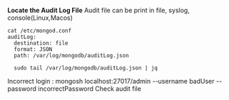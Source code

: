 **Locate the Audit Log File**
Audit file can be print in file, syslog, console(Linux,Macos)

    cat /etc/mongod.conf
    auditLog:
      destination: file
      format: JSON
      path: /var/log/mongodb/auditLog.json
    
      sudo tail /var/log/mongodb/auditLog.json | jq

Incorrect login : mongosh localhost:27017/admin --username badUser --password incorrectPassword
Check audit file
